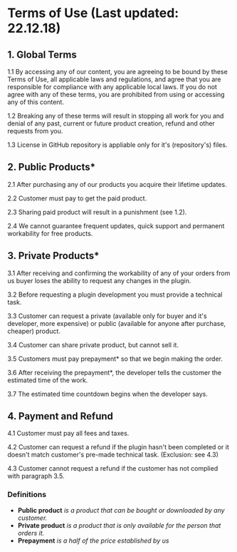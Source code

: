 # Terms of Use (Last updated: 22.12.18)

## 1. Global Terms
1.1 By accessing any of our content, you are agreeing to be bound by these Terms of Use, all applicable laws and regulations, and agree that you are responsible for compliance with any applicable local laws. If you do not agree with any of these terms, you are prohibited from using or accessing any of this content.

1.2 Breaking any of these terms will result in stopping all work for you and denial of any past, current or future product creation, refund and other requests from you.

1.3 License in GitHub repository is appliable only for it's (repository's) files.

## 2. Public Products*
2.1 After purchasing any of our products you acquire their lifetime updates.

2.2 Customer must pay to get the paid product.

2.3 Sharing paid product will result in a punishment (see 1.2).

2.4 We cannot guarantee frequent updates, quick support and permanent workability for free products.

## 3. Private Products*
3.1 After receiving and confirming the workability of any of your orders from us buyer loses the ability to request any changes in the plugin.

3.2 Before requesting a plugin development you must provide a technical task.

3.3 Customer can request a private (available only for buyer and it's developer, more expensive) or public (available for anyone after purchase, cheaper) product.

3.4 Customer can share private product, but cannot sell it.

3.5 Customers must pay prepayment* so that we begin making the order.

3.6 After receiving the prepayment*, the developer tells the customer the estimated time of the work.

3.7 The estimated time countdown begins when the developer says.

## 4. Payment and Refund
4.1 Customer must pay all fees and taxes.

4.2 Customer can request a refund if the plugin hasn't been completed or it doesn't match customer's pre-made technical task. (Exclusion: see 4.3)

4.3 Customer cannot request a refund if the customer has not complied with paragraph 3.5.

### Definitions
* **Public product** *is a product that can be bought or downloaded by any customer.*
* **Private product** *is a product that is only available for the person that orders it.*
* **Prepayment** *is a half of the price established by us*
